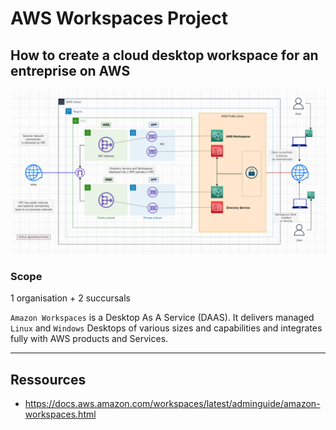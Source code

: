 # AWS Workspaces Project

## How to create a cloud desktop workspace for an entreprise on AWS

![This is an image](https://github.com/stanleycharles/AWS/blob/main/AWS%20Workspaces%20Project/AWS%20Workspaces%20Diagram.png)

### Scope

1 organisation + 2 succursals

`Amazon Workspaces` is a Desktop As A Service (DAAS). 
It delivers managed `Linux` and `Windows` Desktops of various sizes and capabilities and integrates fully with AWS products and Services.


  ---
  
  ## Ressources
   - https://docs.aws.amazon.com/workspaces/latest/adminguide/amazon-workspaces.html
   

